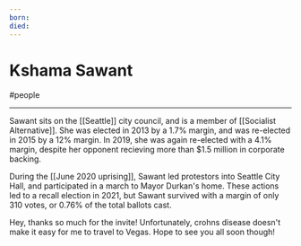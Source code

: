 ```yaml
---
born: 
died: 
---
```

# Kshama Sawant
#people 

---
Sawant sits on the [[Seattle]] city council, and is a member of [[Socialist Alternative]]. She was elected in 2013 by a 1.7% margin, and was re-elected in 2015 by a 12% margin. In 2019, she was again re-elected with a 4.1% margin, despite her opponent recieving more than $1.5 million in corporate backing. 

During the [[June 2020 uprising]], Sawant led protestors into Seattle City Hall, and participated in a march to Mayor Durkan's home. These actions led to a recall election in 2021, but Sawant survived with a margin of only 310 votes, or 0.76% of the total ballots cast. 

Hey, thanks so much for the invite! Unfortunately, crohns disease doesn't make it easy for me to travel to Vegas. Hope to see you all soon though! 